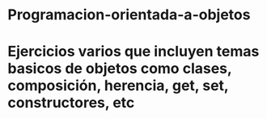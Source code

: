 # Programacion-orientada-a-objetos
# Ejercicios varios que incluyen temas basicos de objetos como clases, composición, herencia, get, set, constructores, etc
